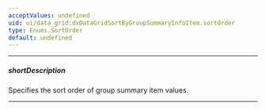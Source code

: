```yaml
---
acceptValues: undefined
uid: ui/data_grid:dxDataGridSortByGroupSummaryInfoItem.sortOrder
type: Enums.SortOrder
default: undefined
---
```

---
##### shortDescription
Specifies the sort order of group summary item values.

---
<!--
&lt;!-- Description goes here --&gt;
-->